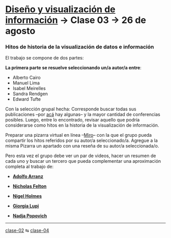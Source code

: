 # [Diseño y visualización de información](https://github.com/profesorfaco/troncal) → Clase 03 → 26 de agosto

### Hitos de historia de la visualización de datos e información

El trabajo se compone de dos partes:

**La primera parte se resuelve seleccionando un/a autor/a entre**:

- Alberto Cairo
- Manuel Lima
- Isabel Meirelles
- Sandra Rendgen
- Edward Tufte

Con la selección grupal hecha: Corresponde buscar todas sus publicaciones –por [acá](https://www.visualcinnamon.com/resources/learning-data-visualization/books/) hay algunas– y la mayor cantidad de conferencias posibles. Luego, entre lo encontrado, revisar aquello que podría considerarse como hitos en la historia de la visualización de información.

Preparar una pizarra virtual en línea –[Miro](https://miro.com/es/pizarra-virtual/)– con la que el grupo pueda compartir los hitos referidos por su autor/a seleccionado/a. Agregue a la misma Pizarra un apartado con una reseña de su autor/a seleccionada/o.


Pero esta vez el grupo debe ver un par de videos, hacer un resumen de cada uno y buscar un tercero que pueda complementar una aproximación completa al trabajo de:

- [**Adolfo Arranz**](https://www.perdigallos.com/)

- [**Nicholas Felton**](https://feltron.com/)

- [**Nigel Holmes**](https://nigelholmes.com/)

- [**Giorgia Lupi**](https://giorgialupi.com/)

- [**Nadja Popovich**](https://nadjapopovich.com/)

_ _ _ _ 

[clase-02](https://github.com/profesorfaco/troncal/blob/main/clase-02/README.md) ⇆ [clase-04](https://github.com/profesorfaco/troncal/blob/main/clase-04/README.md)
